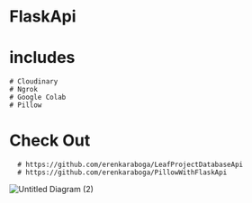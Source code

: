 # FlaskApi
   # includes
    # Cloudinary
    # Ngrok
    # Google Colab
    # Pillow
  # Check Out
      # https://github.com/erenkaraboga/LeafProjectDatabaseApi
      # https://github.com/erenkaraboga/PillowWithFlaskApi
![Untitled Diagram (2)](https://user-images.githubusercontent.com/74095539/163650984-09d479de-2f56-4549-a00d-62d66df11abe.jpg)
